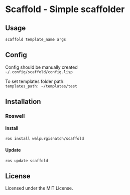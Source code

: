 # Scaffold - Simple scaffolder

## Usage
`scaffold template_name args`

## Config
Config should be manually created  
`~/.config/scaffold/config.lisp`

To set templates folder path:  
`templates_path: ~/templates/test`

## Installation

### Roswell
#### Install
`ros install walpurgisnatch/scaffold`

#### Update
`ros update scaffold`  

## License

Licensed under the MIT License.
